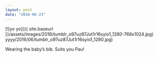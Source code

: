 ```yaml
---
layout: post
date: "2016-06-23"
---
```


[![yo yo]({{ site.baseurl }}/assets/images/2016/tumblr_o97uz87Jut1r16syio1_1280-768x1024.jpg) yyyy/2016/06/tumblr_o97uz87Jut1r16syio1_1280.jpg)

Wearing the baby’s bib. Suits you Pau!
